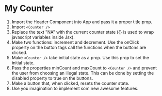 # My Counter
1. Import the Header Component into App and pass it a proper title prop.
2. Import ``<Counter />``
3. Replace the text "NA" with the current counter state ({} is used to wrap javascript variables inside Jsx).
4. Make two functions: increment and decrement. Use the onClick property on the button tags call the functions when the buttons are clicked.
5. Make ``<Counter />`` take initial state as a prop. Use this prop to set the initial state.
6. Pass the properties minCount and maxCount to ``<Counter />`` and prevent the user from choosing an illegal state. This can be done by setting the disabled property to true on the buttons.
7. Make a button that, when clicked, resets the counter state.
8. Use you imagination to implement som new awesome features.